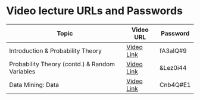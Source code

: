 # Video lecture URLs and Passwords

| Topic | Video URL | Password |
| ----- | --------- | -------- |
| Introduction & Probability Theory | [Video Link](https://northeastern.zoom.us/rec/play/PT4IPq8lo7qKTMO_5ZBWH3r3LezW9iyAlqonMpPWCvcMQ72lJFl5izXKA2qKpgUjfynxdkaHx83XrPEr.A5CP8J8bIn8Wx8ir) | fA3aIQ#9 |
| Probability Theory (contd.) & Random Variables | [Video Link](https://northeastern.zoom.us/rec/play/BMye_T4mihnoTRB42x1lRBP68pXahVgUnsmA-HNX5IrGV2K3_-v3SbkJobLfxGoUX8zuSI0j8ADbC3Ui.Jbl_alR7oHxLmoc3) | &Lez0i44 |
| Data Mining: Data | [Video Link](https://northeastern.zoom.us/rec/play/5y7SVrrOOmHlTQHN-DsQjTKM4BIM796XqK_BLWE9l2N_MtlxAGoCwH_M0mplyeHu0-qgMl7sHWeiOyC4.vlhzwCs-6uncvAin) | Cnb4Q#E1 |


